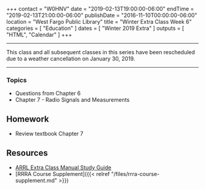 +++
contact = "W0HNV"
date = "2019-02-13T19:00:00-06:00"
endTime = "2019-02-13T21:00:00-06:00"
publishDate = "2016-11-10T00:00:00-06:00"
location = "West Fargo Public Library"
title = "Winter Extra Class Week 6"
categories = [ "Education" ]
dates = [ "Winter 2019 Extra" ]
outputs = [ "HTML", "Calendar" ]
+++

---

This class and all subsequent classes in this series have been
rescheduled due to a weather cancellation on January 30, 2019.

---

### Topics

* Questions from Chapter 6
* Chapter 7 - Radio Signals and Measurements

## Homework

* Review textbook Chapter 7

## Resources

* [ARRL Extra Class Manual Study Guide](http://www.arrl.org/files/file/Extra%20Class%20License%20Manual/ECLM%2011th%20edition/ECLM%202016%20Studyguide.pdf)
* [RRRA Course Supplement]({{< relref "/files/rrra-course-supplement.md" >}})
